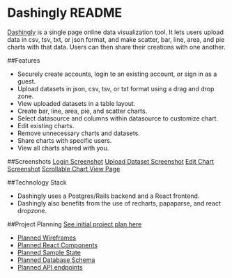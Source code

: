 # Dashingly README

[Dashingly](https://dashing-ly.heroku.com/login) is a single page online data visualization tool. It lets users upload data
in csv, tsv, txt, or json format, and make scatter, bar, line, area, and pie
charts with that data. Users can then share their creations with one another.

##Features

* Securely create accounts, login to an existing account, or sign in as a guest.
* Upload datasets in json, csv, tsv, or txt format using a drag and drop zone.
* View uploaded datasets in a table layout.
* Create bar, line, area, pie, and scatter charts.
* Select datasource and columns within datasource to customize chart.
* Edit existing charts.
* Remove unnecessary charts and datasets.
* Share charts with specific users.
* View all charts shared with you.

##Screenshots
[Login Screenshot](docs/screenshots/homepage.png)
[Upload Dataset Screenshot](docs/screenshots/upload.png)
[Edit Chart Screenshot](docs/screenshots/edit_chart.png)
[Scrollable Chart View Page](docs/screenshots/charts_index.png)

##Technology Stack
* Dashingly uses a Postgres/Rails backend and a React frontend.
* Dashingly also benefits from the use of recharts, papaparse, and react dropzone.

##Project Planning
[See initial project plan here](docs/README.md)
* [Planned Wireframes](docs/wireframes)
* [Planned React Components](docs/component_hierarchy.md)
* [Planned Sample State](docs/sample_state.md)
* [Planned Database Schema](docs/schema.md)
* [Planned API endpoints](docs/api-endpoints.md)
